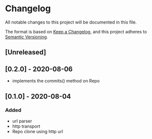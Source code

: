 # Changelog
All notable changes to this project will be documented in this file.

The format is based on [Keep a Changelog](https://keepachangelog.com/en/1.0.0/),
and this project adheres to [Semantic Versioning](https://semver.org/spec/v2.0.0.html).

## [Unreleased]

## [0.2.0] - 2020-08-06

- implements the commits() method on Repo

## [0.1.0] - 2020-08-04

### Added
- url parser
- http transport 
- Repo clone using http url

